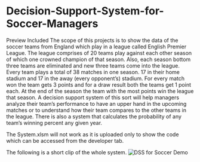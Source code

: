 # Decision-Support-System-for-Soccer-Managers
Preview Included
The scope of this projects is to show the data of the soccer teams from England which play in a league called English Premier League. The league comprises of 20 teams play against each other season of which one crowned champion of that season. Also, each season bottom three teams are eliminated and new three teams come into the league. Every team plays a total of 38 matches in one season. 17 in their home stadium and 17 in the away (every opponent’s) stadium. For every match won the team gets 3 points and for a draw result both the teams get 1 point each. At the end of the season the team with the most points win the league that season.
A decision support system of this sort will help managers analyze their team’s performance to have an upper hand in the upcoming matches or to understand how their team compares to the other teams in the league. There is also a system that calculates the probability of any team’s winning percent any given year. 

The System.xlsm will not work as it is uploaded only to show the code which can be accessed from the developer tab.

The following is a short clip of the whole system.
![DSS for Soccer Demo](DSS.gif)
